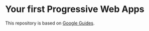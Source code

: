 # Your first Progressive Web Apps

This repository is based on [Google Guides](https://developers.google.com/web/fundamentals/codelabs/your-first-pwapp/?hl=ja).


